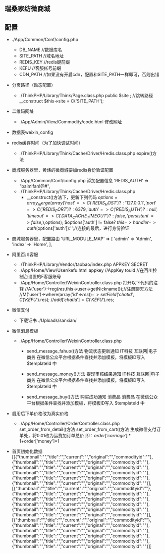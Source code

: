 ## 瑞桑家纺微商城

## 配置

* ./App/Common/Conf/config.php
    * DB_NAME       //数据库名
    * SITE_PATH     //域名地址
    * REDIS_KEY     //redis键前缀
    * KEFU          //客服帐号前缀
    * CDN_PATH      //如果没有开启cdn，配置和SITE_PATH一样即可，否则出错


* 分页路径（动态配置）
    * ./ThinkPHP/Library/Think/Page.class.php
        public $site ; //跳转路径
        __construct
            $this->site = C('SITE_PATH');

* 二维码网址
    * ./App/Admin/View/Commodity/code.html
        修改网址

* 数据表weixin_config

* redis缓存时间（为了加快调试时间）
    * ./ThinkPHP/Library/Think/Cache/Driver/Hredis.class.php
        expire()方法

* 商城服务器里，黄炜的微商城要加redis身份验证配置
    * ./App/Common/Conf/config.php 添加配置信息
        'REDIS_AUTH'        => "baimifan!@#",
    * ./ThinkPHP/Library/Think/Cache/Driver/Hredis.class.php
        * __construct()方法下，更新下列代码
            $options = array_merge(array (
                        'host'          => C('REDIS_HOST') ? : '127.0.0.1',
                        'port'          => C('REDIS_PORT') ? : 6379,
                        'auth'          => C('REDIS_AUTH') ? : null,
                        'timeout'       => C('DATA_CACHE_TIMEOUT') ? : false,
                        'persistent'    => false,
            ),$options);
            $options['auth'] != false? $this->handler->auth($options['auth']):'';//连接的最后，进行身份验证

* 商城服务器里，配置路由
    'URL_MODULE_MAP'       => [
        'admin' => 'Admin',
        'index'  => 'Home',
    ],

* 阿里百川客服
    * ./ThinkPHP/Library/Vendor/taobao/index.php
        APPKEY
        SECRET
    * ./App/Home/View/User/kefu.html
        appkey          //AppKey
        touid           //在百川控制台设置的E客服账号
    * ./App/Home/Controller/WeixinController.class.php
        打开以下代码的注释
        //A('user')->reg($res,$this->user->getNickname());//注册聊天方法
        //M('user')->where(array('id'=>$res))->setField('chatid',C('KEFU').$res);
        //$add['chatid'] = C('KEFU').$res;

* 微信支付
    * 下载证书
        ./Uploads/sanxian/

* 微信消息模板
    * ./App/Home/Controller/WeixinController.class.php
        * send_message_fahuo()方法
        物流状态更新通知 IT科技	互联网|电子商务
        在微信公众平台根据条件查找并添加模板，将模板ID写入 $templateId 中

        * send_message_money()方法
        提现审核结果通知 IT科技	互联网|电子商务
        在微信公众平台根据条件查找并添加模板，将模板ID写入 $templateId 中

        * send_message_buy()方法
        购买成功通知 消费品	消费品
        在微信公众平台根据条件查找并添加模板，将模板ID写入 $templateId 中

* 启用后下单价格改为真实价格
    * ./App/Home/Controller/OrderController.class.php
        set_order_from_detail()方法
        set_order_from_cart()方法
        生成微信支付订单处，将0.01改为运费加订单总价
        即：$order['carriage']*1+$order['money']*1

* 首页初始化数据
    [[{"thumbnail":"","title":"","current":"","original":"","commodityid":""},{"thumbnail":"","title":"","current":"","original":"","commodityid":""},{"thumbnail":"","title":"","current":"","original":"","commodityid":""},{"thumbnail":"","title":"","current":"","original":"","commodityid":""},{"thumbnail":"","title":"","current":"","original":"","commodityid":""},{"thumbnail":"","title":"","current":"","original":"","commodityid":""}],[{"thumbnail":"","title":"","current":"","original":"","commodityid":""},{"thumbnail":"","title":"","current":"","original":"","commodityid":""},{"thumbnail":"","title":"","current":"","original":"","commodityid":""},{"thumbnail":"","title":"","current":"","original":"","commodityid":""},{"thumbnail":"","title":"","current":"","original":"","commodityid":""},{"thumbnail":"","title":"","current":"","original":"","commodityid":""}],[{"thumbnail":"","title":"","current":"","original":"","commodityid":""},{"thumbnail":"","title":"","current":"","original":"","commodityid":""},{"thumbnail":"","title":"","current":"","original":"","commodityid":""},{"thumbnail":"","title":"","current":"","original":"","commodityid":""},{"thumbnail":"","title":"","current":"","original":"","commodityid":""},{"thumbnail":"","title":"","current":"","original":"","commodityid":""}]]
